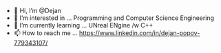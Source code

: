 - 👋 Hi, I’m @Dejan
- 👀 I’m interested in ... Programming and Computer Science Engineering
- 🌱 I’m currently learning ... UNreal ENgine /w C++
- 📫 How to reach me ... https://www.linkedin.com/in/dejan-popov-779343107/
